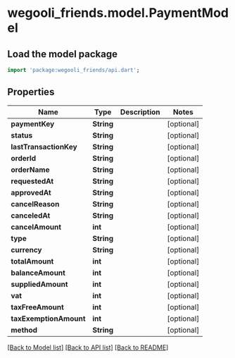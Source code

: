 # wegooli_friends.model.PaymentModel

## Load the model package

```dart
import 'package:wegooli_friends/api.dart';
```

## Properties

| Name                   | Type       | Description | Notes      |
| ---------------------- | ---------- | ----------- | ---------- |
| **paymentKey**         | **String** |             | [optional] |
| **status**             | **String** |             | [optional] |
| **lastTransactionKey** | **String** |             | [optional] |
| **orderId**            | **String** |             | [optional] |
| **orderName**          | **String** |             | [optional] |
| **requestedAt**        | **String** |             | [optional] |
| **approvedAt**         | **String** |             | [optional] |
| **cancelReason**       | **String** |             | [optional] |
| **canceledAt**         | **String** |             | [optional] |
| **cancelAmount**       | **int**    |             | [optional] |
| **type**               | **String** |             | [optional] |
| **currency**           | **String** |             | [optional] |
| **totalAmount**        | **int**    |             | [optional] |
| **balanceAmount**      | **int**    |             | [optional] |
| **suppliedAmount**     | **int**    |             | [optional] |
| **vat**                | **int**    |             | [optional] |
| **taxFreeAmount**      | **int**    |             | [optional] |
| **taxExemptionAmount** | **int**    |             | [optional] |
| **method**             | **String** |             | [optional] |

[[Back to Model list]](../README.md#documentation-for-models)
[[Back to API list]](../README.md#documentation-for-api-endpoints)
[[Back to README]](../README.md)
